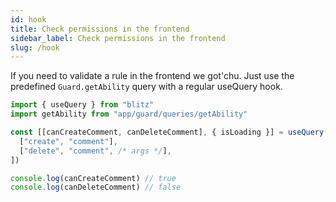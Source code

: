 ```yaml
---
id: hook
title: Check permissions in the frontend
sidebar_label: Check permissions in the frontend
slug: /hook
---
```


If you need to validate a rule in the frontend we got'chu.
Just use the predefined `Guard.getAbility` query with a regular useQuery hook.

```typescript
import { useQuery } from "blitz"
import getAbility from "app/guard/queries/getAbility"

const [[canCreateComment, canDeleteComment], { isLoading }] = useQuery(getAbility, [
  ["create", "comment"],
  ["delete", "comment", /* args */],
])

console.log(canCreateComment) // true
console.log(canDeleteComment) // false
```
